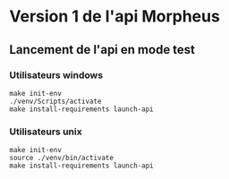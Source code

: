 # Version 1 de l'api Morpheus

## Lancement de l'api en mode test

### Utilisateurs windows

```
make init-env
./venv/Scripts/activate
make install-requirements launch-api
```

### Utilisateurs unix

```
make init-env
source ./venv/bin/activate
make install-requirements launch-api
```
